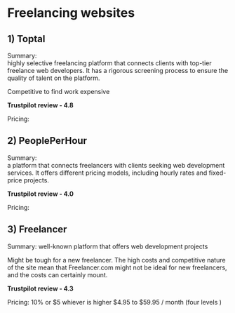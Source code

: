 # Freelancing websites

## 1) Toptal

Summary:  
highly selective freelancing platform that connects clients with top-tier freelance web developers. It has a rigorous screening process to ensure the quality of talent on the platform.

Competitive to find work
expensive


**Trustpilot review - 4.8**

Pricing:

## 2) PeoplePerHour

Summary:  
a platform that connects freelancers with clients seeking web development services. It offers different pricing models, including hourly rates and fixed-price projects.

**Trustpilot review - 4.0**

Pricing:

## 3) Freelancer

Summary:
well-known platform that offers web development projects

Might be tough for a new freelancer.
The high costs and competitive nature of the site mean that Freelancer.com might not be ideal for new freelancers, and the costs can certainly mount.

**Trustpilot review - 4.3**

Pricing: 10% or $5 whiever is higher
$4.95 to $59.95 / month (four levels )
